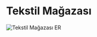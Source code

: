 # Tekstil Mağazası

![Tekstil Mağazası ER](https://user-images.githubusercontent.com/81808916/162710670-fea71acc-1158-482c-97b0-db03bd3e6b97.jpg)
